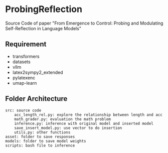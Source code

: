 # ProbingReflection
Source Code of paper "From Emergence to Control: Probing and Modulating Self-Reflection in Language Models"

## Requirement

- transformers
- datasets
- vllm
- latex2sympy2_extended
- pylatexenc
- umap-learn

## Folder Architecture

```text
src: source code
    acc_length_rel.py: explore the relationship between length and acc
    math_grader.py: evaluation the math problem
    inference.py: inference with original model and inserted model
    save_insert_model.py: use vector to do insertion
    utils.py: other functions
asset: folder to save responses
models: folder to save model weights
scripts: bash file to inference